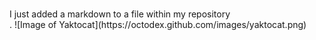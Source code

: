 # <h1></h1>
<footer>I just added a markdown to a file within my repository </footer>.
![Image of Yaktocat](https://octodex.github.com/images/yaktocat.png)
